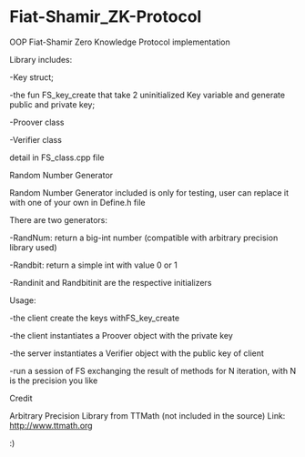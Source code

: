 # Fiat-Shamir_ZK-Protocol
OOP Fiat-Shamir Zero Knowledge Protocol implementation

Library includes:

-Key struct;

-the fun FS_key_create that take 2 uninitialized Key variable and generate public and private key;

-Proover class

-Verifier class

detail in FS_class.cpp file

Random Number Generator

Random Number Generator included is only for testing, user can replace it with one of your own in Define.h file 

There are two generators:

-RandNum: return a big-int number (compatible with arbitrary precision library used)

-Randbit: return a simple int with value 0 or 1

-Randinit and Randbitinit are the respective initializers 

Usage:

-the client create the keys withFS_key_create

-the client instantiates a Proover object with the private key

-the server instantiates a Verifier object with the public key of client

-run a session of FS exchanging the result of methods for N iteration, with N is the precision you like

Credit

Arbitrary Precision Library from TTMath (not included in the source) Link: http://www.ttmath.org


:)
